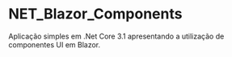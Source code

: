 # NET_Blazor_Components
Aplicação simples em .Net Core 3.1 apresentando a utilização de componentes UI em Blazor.
